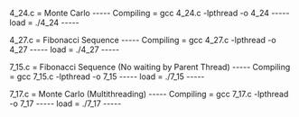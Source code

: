 4_24.c = Monte Carlo -----
Compiling = gcc 4_24.c -lpthread -o 4_24 -----
load = ./4_24 -----


4_27.c = Fibonacci Sequence ----- 
Compiling = gcc 4_27.c -lpthread -o 4_27 -----
load = ./4_27 -----


7_15.c = Fibonacci Sequence (No waiting by Parent Thread) ----- 
Compiling = gcc 7_15.c -lpthread -o 7_15 -----
load = ./7_15 -----


7_17.c = Monte Carlo (Multithreading) ----- 
Compiling = gcc 7_17.c -lpthread -o 7_17 -----
load = ./7_17 -----
